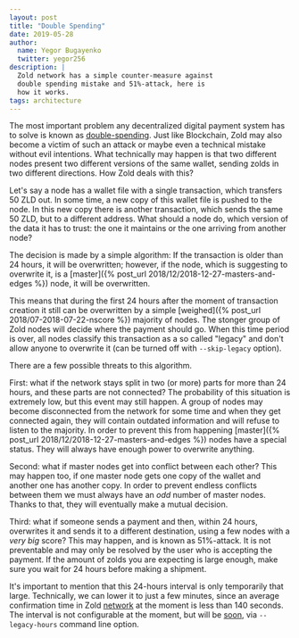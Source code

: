 ```yaml
---
layout: post
title: "Double Spending"
date: 2019-05-28
author:
  name: Yegor Bugayenko
  twitter: yegor256
description: |
  Zold network has a simple counter-measure against
  double spending mistake and 51%-attack, here is
  how it works.
tags: architecture
---
```


The most important problem any decentralized digital payment system
has to solve is known as [double-spending](https://en.wikipedia.org/wiki/Double-spending).
Just like Blockchain, Zold may also become a victim of such an attack
or maybe even a technical mistake without evil intentions. What technically
may happen is that two different nodes present two different versions
of the same wallet, sending zolds in two different directions. How Zold
deals with this?

<!--more-->

Let's say a node has a wallet file with a single transaction, which
transfers 50 ZLD out. In some time, a new copy of this wallet file
is pushed to the node. In this new copy there is another transaction, which
sends the same 50 ZLD, but to a different address. What should a node do,
which version of the data it has to trust: the one it maintains or the one
arriving from another node?

The decision is made by a simple algorithm: If the transaction is
older than 24 hours, it will be overwritten; however, if the node,
which is suggesting to overwrite it, is a
[master]({% post_url 2018/12/2018-12-27-masters-and-edges %})
node, it will be overwritten.

This means that during the first 24 hours after the moment of transaction
creation it still can be overwritten by a simple
[weighed]({% post_url 2018/07-2018-07-22-nscore %}) majority of nodes.
The stonger group of Zold nodes will decide
where the payment should go. When this time period is over, all nodes
classify this transaction as a so called "legacy" and don't allow
anyone to overwrite it (can be turned off with `--skip-legacy` option).

There are a few possible threats to this algorithm.

First: what if the network stays split in two (or more) parts for more than
24 hours, and these parts are not connected? The probability of this
situation is extremely low, but this event may still happen. A group of
nodes may become disconnected from the network for some time and when
they get connected again, they will contain outdated information and will
refuse to listen to the majority. In order to prevent this from happening
[master]({% post_url 2018/12/2018-12-27-masters-and-edges %}) nodes
have a special status. They will always have enough power to overwrite
anything.

Second: what if master nodes get into conflict between each other? This may
happen too, if one master node gets one copy of the wallet and another one
has another copy. In order to prevent endless conflicts between them we
must always have an _odd_ number of master nodes. Thanks to that, they will
eventually make a mutual decision.

Third: what if someone sends a payment and then, within 24 hours,
overwrites it and sends it to a different destination, using a few nodes
with a _very big_ score? This may happen, and is known as 51%-attack. It is not
preventable and may only be resolved by the user who is accepting the payment.
If the amount of zolds you are expecting is large enough, make sure you
wait for 24 hours before making a shipment.

It's important to mention that this
24-hours interval is only temporarily that large. Technically, we can lower it
to just a few minutes, since an average confirmation time in Zold [network](http://www.zold.io/health.html)
at the moment is less than 140 seconds. The interval is not configurable
at the moment, but will be
[soon](https://github.com/zold-io/zold/issues/764),
via `--legacy-hours` command line option.
